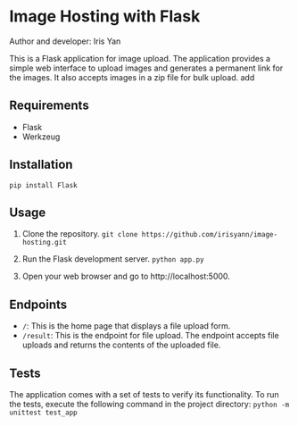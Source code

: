 # Image Hosting with Flask

Author and developer: Iris Yan

This is a Flask application for image upload. The application provides a simple web interface to upload images and generates a permanent link for the images. It also accepts images in a zip file for bulk upload.
add
## Requirements
- Flask
- Werkzeug

## Installation
`pip install Flask`

## Usage
1. Clone the repository.
`git clone https://github.com/irisyann/image-hosting.git`

2. Run the Flask development server.
`python app.py`

3. Open your web browser and go to http://localhost:5000.

## Endpoints
- `/`: This is the home page that displays a file upload form.
- `/result`: This is the endpoint for file upload. The endpoint accepts file uploads and returns the contents of the uploaded file.

## Tests
The application comes with a set of tests to verify its functionality. To run the tests, execute the following command in the project directory:
`python -m unittest test_app`
